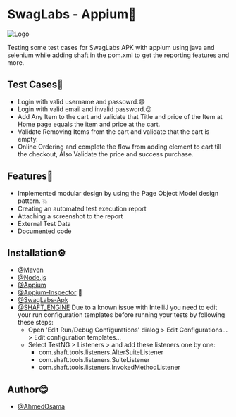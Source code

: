 # SwagLabs - Appium:robot:
![Logo](https://www.saucedemo.com/static/media/Login_Bot_graphic.20658452.png)

 Testing some test cases for SwagLabs APK with appium using java and selenium while adding shaft in the pom.xml to get the reporting features and more. 



 ## Test Cases:dart:


 - Login with valid username and passowrd.:smile:
 - Login with valid email and invalid password.:confused:
 - Add Any Item to the cart and validate that Title and price of the Item at Home page equals the item and price at the cart.
 - Validate Removing Items from the cart and validate that the cart is empty.
 - Online Ordering and complete the flow from adding element to cart till the checkout, Also Validate the price and success purchase.




## Features:star2:

- Implemented modular design by using the Page Object Model design pattern. :boom:
- Creating an automated test execution report
- Attaching a screenshot to the report
- External Test Data
- Documented code



## Installation:gear:

  - [@Maven](https://mvnrepository.com/)
  - [@Node.js](https://nodejs.org/en/download/)
  - [@Appium](https://github.com/appium/appium-desktop/releases/tag/v1.22.3-4)
  - [@Appium-Inspector](https://github.com/appium/appium-inspector/releases) :robot:
  - [@SwagLabs-Apk](https://github.com/saucelabs/sample-app-mobile/releases/download/2.2.0/Android.SauceLabs.Mobile.Sample.app.2.2.0.apk)
  - [@SHAFT_ENGINE](https://github.com/ShaftHQ/SHAFT_ENGINE)
        Due to a known issue with IntelliJ you need to edit your run configuration templates before running your tests by following these steps:
    - Open 'Edit Run/Debug Configurations' dialog > Edit Configurations... > Edit configuration templates...
    - Select TestNG > Listeners > and add these listeners one by one:
        - com.shaft.tools.listeners.AlterSuiteListener
        - com.shaft.tools.listeners.SuiteListener
        - com.shaft.tools.listeners.InvokedMethodListener

## Author:blush:

- [@AhmedOsama](https://github.com/Ahmed-Osama18)